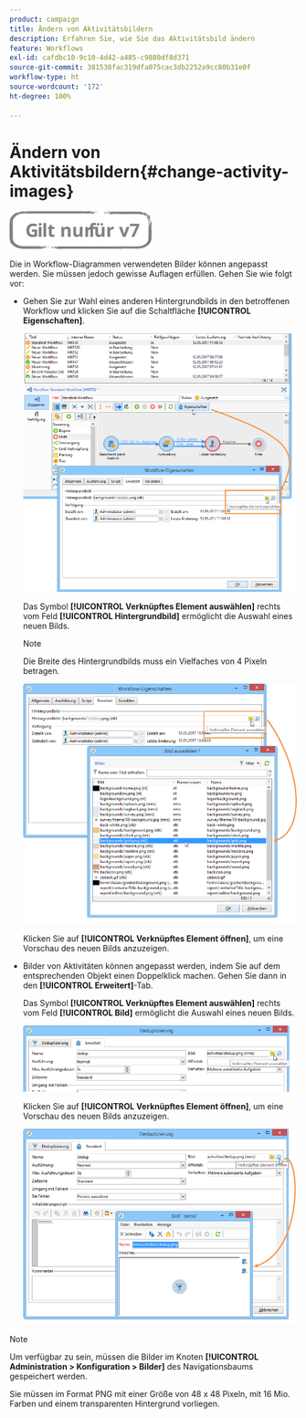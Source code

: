 ```yaml
---
product: campaign
title: Ändern von Aktivitätsbildern
description: Erfahren Sie, wie Sie das Aktivitätsbild ändern
feature: Workflows
exl-id: cafdbc10-9c10-4d42-a485-c9880df8d371
source-git-commit: 381538fac319dfa075cac3db2252a9cc80b31e0f
workflow-type: ht
source-wordcount: '172'
ht-degree: 100%

---
```


# Ändern von Aktivitätsbildern{#change-activity-images}

![](../../assets/v7-only.svg)

Die in Workflow-Diagrammen verwendeten Bilder können angepasst werden. Sie müssen jedoch gewisse Auflagen erfüllen. Gehen Sie wie folgt vor:

* Gehen Sie zur Wahl eines anderen Hintergrundbilds in den betroffenen Workflow und klicken Sie auf die Schaltfläche **[!UICONTROL Eigenschaften]**.

   ![](assets/s_user_segmentation_properties_tab.png)

   Das Symbol **[!UICONTROL Verknüpftes Element auswählen]** rechts vom Feld **[!UICONTROL Hintergrundbild]** ermöglicht die Auswahl eines neuen Bilds.

   >[!NOTE]
   >
   >Die Breite des Hintergrundbilds muss ein Vielfaches von 4 Pixeln betragen.

   ![](assets/s_user_segmentation_background_select.png)

   Klicken Sie auf **[!UICONTROL Verknüpftes Element öffnen]**, um eine Vorschau des neuen Bilds anzuzeigen.

* Bilder von Aktivitäten können angepasst werden, indem Sie auf dem entsprechenden Objekt einen Doppelklick machen. Gehen Sie dann in den **[!UICONTROL Erweitert]**-Tab.

   Das Symbol **[!UICONTROL Verknüpftes Element auswählen]** rechts vom Feld **[!UICONTROL Bild]** ermöglicht die Auswahl eines neuen Bilds.

   ![](assets/s_user_segmentation_activity_image.png)

   Klicken Sie auf **[!UICONTROL Verknüpftes Element öffnen]**, um eine Vorschau des neuen Bilds anzuzeigen.

   ![](assets/s_user_segmentation_activity_image_select.png)

>[!NOTE]
>
>Um verfügbar zu sein, müssen die Bilder im Knoten **[!UICONTROL Administration > Konfiguration > Bilder]** des Navigationsbaums gespeichert werden.
>  
>Sie müssen im Format PNG mit einer Größe von 48 x 48 Pixeln, mit 16 Mio. Farben und einem transparenten Hintergrund vorliegen.
